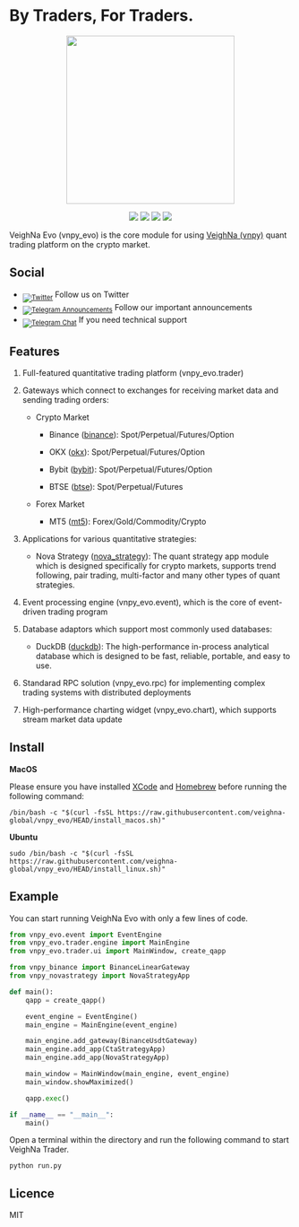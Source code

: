 # By Traders, For Traders.

<p align="center">
  <img src ="https://github.com/veighna-global/vnpy_evo/blob/dev/logo.png" width="300" height="300"/>
</p>

<p align="center">
    <img src ="https://img.shields.io/badge/version-0.3.1-blueviolet.svg"/>
    <img src ="https://img.shields.io/badge/platform-windows|linux|macos-yellow.svg"/>
    <img src ="https://img.shields.io/badge/python-3.10|3.11|3.12-blue.svg"/>
    <img src ="https://img.shields.io/github/license/veighna-global/vnpy_evo.svg?color=orange"/>
</p>

VeighNa Evo (vnpy_evo) is the core module for using [VeighNa (vnpy)](https://github.com/vnpy/vnpy) quant trading platform on the crypto market.

## Social

- <sub>[![Twitter](https://img.shields.io/twitter/follow/veighna.svg?style=social&label=VeighNa%20Global)](https://x.com/veighna_global)</sub>  Follow us on Twitter
- <sub>[![Telegram Announcements](https://img.shields.io/badge/VeighNa%20Global-Channel-blue?logo=telegram)](https://t.me/veighna_channel)</sub>  Follow our important announcements
- <sub>[![Telegram Chat](https://img.shields.io/badge/VeighNa%20Global-Chat-blue?logo=telegram)](https://t.me/+8KGF_z35nK03YWE1)</sub>  If you need technical support


## Features

1. Full-featured quantitative trading platform (vnpy_evo.trader)

2. Gateways which connect to exchanges for receiving market data and sending trading orders:

    * Crypto Market

        * Binance ([binance](https://www.github.com/veighna-global/vnpy_binance)): Spot/Perpetual/Futures/Option

        * OKX ([okx](https://www.github.com/veighna-global/vnpy_okx)): Spot/Perpetual/Futures/Option

        * Bybit ([bybit](https://www.github.com/veighna-global/vnpy_bybit)): Spot/Perpetual/Futures/Option

        * BTSE ([btse](https://www.github.com/veighna-global/vnpy_btse)): Spot/Perpetual/Futures

    * Forex Market

        * MT5 ([mt5](https://www.github.com/veighna-global/vnpy_mt5)): Forex/Gold/Commodity/Crypto

3. Applications for various quantitative strategies:

    * Nova Strategy ([nova_strategy](https://www.github.com/veighna-global/vnpy_novastrategy)): The quant strategy app module which is designed specifically for crypto markets, supports trend following, pair trading, multi-factor and many other types of quant strategies.

4. Event processing engine (vnpy_evo.event), which is the core of event-driven trading program

5. Database adaptors which support most commonly used databases:

    * DuckDB ([duckdb](https://www.github.com/veighna-global/vnpy_duckdb)): The high-performance in-process analytical database which is designed to be fast, reliable, portable, and easy to use.

6. Standarad RPC solution (vnpy_evo.rpc) for implementing complex trading systems with distributed deployments

7. High-performance charting widget (vnpy_evo.chart), which supports stream market data update

## Install

**MacOS**

Please ensure you have installed [XCode](https://developer.apple.com/xcode/) and [Homebrew](https://brew.sh/) before running the following command:

```
/bin/bash -c "$(curl -fsSL https://raw.githubusercontent.com/veighna-global/vnpy_evo/HEAD/install_macos.sh)"
```

**Ubuntu**

```
sudo /bin/bash -c "$(curl -fsSL https://raw.githubusercontent.com/veighna-global/vnpy_evo/HEAD/install_linux.sh)"
```

## Example

You can start running VeighNa Evo with only a few lines of code.

```Python
from vnpy_evo.event import EventEngine
from vnpy_evo.trader.engine import MainEngine
from vnpy_evo.trader.ui import MainWindow, create_qapp

from vnpy_binance import BinanceLinearGateway
from vnpy_novastrategy import NovaStrategyApp

def main():
    qapp = create_qapp()

    event_engine = EventEngine()
    main_engine = MainEngine(event_engine)

    main_engine.add_gateway(BinanceUsdtGateway)
    main_engine.add_app(CtaStrategyApp)
    main_engine.add_app(NovaStrategyApp)

    main_window = MainWindow(main_engine, event_engine)
    main_window.showMaximized()

    qapp.exec()

if __name__ == "__main__":
    main()
```

Open a terminal within the directory and run the following command to start VeighNa Trader.

    python run.py

## Licence

MIT